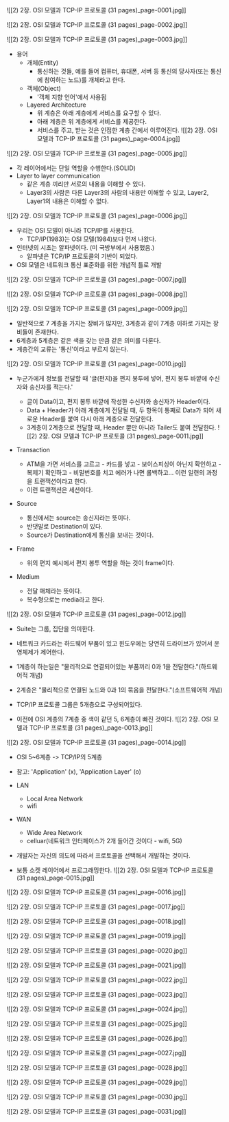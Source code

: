 ![[2) 2장. OSI 모델과 TCP-IP 프로토콜 (31 pages)_page-0001.jpg]]

![[2) 2장. OSI 모델과 TCP-IP 프로토콜 (31 pages)_page-0002.jpg]]

![[2) 2장. OSI 모델과 TCP-IP 프로토콜 (31 pages)_page-0003.jpg]]
- 용어
	- 개체(Entity)
		- 통신하는 것들, 예를 들어 컴퓨터, 휴대폰, 서버 등 통신의 당사자(또는 통신에 참여하는 노드)를 개체라고 한다.
	- 객체(Object)
		- '객체 지향 언어'에서 사용됨
	- Layered Architecture
		- 위 계층은 아래 계층에게 서비스를 요구할 수 있다.
		- 아래 계층은 위 계층에게 서비스를 제공한다.
		- 서비스를 주고, 받는 것은 인접한 계층 간에서 이루어진다.
![[2) 2장. OSI 모델과 TCP-IP 프로토콜 (31 pages)_page-0004.jpg]]

![[2) 2장. OSI 모델과 TCP-IP 프로토콜 (31 pages)_page-0005.jpg]]
- 각 레이어에서는 단일 역할을 수행한다.(SOLID)
- Layer to layer communication
	- 같은 계층 끼리만 서로의 내용을 이해할 수 있다.
	- Layer3의 사람은 다른 Layer3의 사람의 내용만 이해할 수 있고, Layer2, Layer1의 내용은 이해할 수 없다.

![[2) 2장. OSI 모델과 TCP-IP 프로토콜 (31 pages)_page-0006.jpg]]
- 우리는 OSI 모델이 아니라 TCP/IP를 사용한다.
	- TCP/IP(1983)는 OSI 모델(1984)보다 먼저 나왔다.
- 인터넷의 시초는 알파넷이다. (미 국방부에서 사용했음.)
	- 알파넷은 TCP/IP 프로토콜의 기반이 되었다.
- OSI 모델은 네트워크 통신 표준화를 위한 개념적 틀로 개발

![[2) 2장. OSI 모델과 TCP-IP 프로토콜 (31 pages)_page-0007.jpg]]

![[2) 2장. OSI 모델과 TCP-IP 프로토콜 (31 pages)_page-0008.jpg]]

![[2) 2장. OSI 모델과 TCP-IP 프로토콜 (31 pages)_page-0009.jpg]]
- 일반적으로 7 계층을 가지는 장비가 많지만, 3계층과 같이 7계층 이하로 가지는 장비들이 존재한다.
- 6계층과 5계층은 같은 색을 갖는 만큼 같은 의미를 다룬다.
- 계층간의 교류는 '통신'이라고 부르지 않는다.

![[2) 2장. OSI 모델과 TCP-IP 프로토콜 (31 pages)_page-0010.jpg]]
- 누군가에게 정보를 전달할 때 '글(편지)을 편지 봉투에 넣어, 편지 봉투 바깥에 수신자와 송신자를 적는다.'
	- 글이 Data이고, 편지 봉투 바깥에 작성한 수신자와 송신자가 Header이다.
	- Data + Header가 아래 계층에게 전달될 때, 두 항목이 통째로 Data가 되어 새로운 Header를 붙여 다시 아래 계층으로 전달한다.
	- 3계층이 2계층으로 전달할 때, Header 뿐만 아니라 Tailer도 붙여 전달한다.
![[2) 2장. OSI 모델과 TCP-IP 프로토콜 (31 pages)_page-0011.jpg]]
- Transaction
	- ATM을 가면 서비스를 고르고 - 카드를 넣고 - 보이스피싱이 아닌지 확인하고 - 복제기 확인하고 - 비밀번호를 치고 에러가 나면 롤백하고... 이런 일련의 과정을 트랜잭션이라고 한다.
	- 이런 트랜잭션은 세션이다.

- Source
	- 통신에서는 source는 송신지라는 뜻이다.
	- 반댓말로 Destination이 있다.
	- Source가 Destination에게 통신을 보내는 것이다.

- Frame
	- 위의 편지 예시에서 편지 봉투 역할을 하는 것이 frame이다.

- Medium
	- 전달 매체라는 뜻이다.
	- 복수형으로는 media라고 한다.

![[2) 2장. OSI 모델과 TCP-IP 프로토콜 (31 pages)_page-0012.jpg]]
- Suite는 그룹, 집단을 의미한다.
- 네트워크 카드라는 하드웨어 부품이 있고 윈도우에는 당연히 드라이브가 있어서 운영체제가 제어한다.
- 1계층이 하는일은 "물리적으로 연결되어있는 부품끼리 0과 1을 전달한다."(하드웨어적 개념)
- 2계층은 "물리적으로 연결된 노드와 0과 1의 묶음을 전달한다."(소프트웨어적 개념)

- TCP/IP 프로토콜 그룹은 5개층으로 구성되어있다.
- 이전에 OSI 계층의 7계층 중 색이 같던 5, 6계층이 빠진 것이다.
![[2) 2장. OSI 모델과 TCP-IP 프로토콜 (31 pages)_page-0013.jpg]]

![[2) 2장. OSI 모델과 TCP-IP 프로토콜 (31 pages)_page-0014.jpg]]
- OSI 5~6계층 -> TCP/IP의 5계층
- 참고: 'Application' (x), 'Application Layer' (o)

- LAN
	- Local Area Network
	- wifi
- WAN
	- Wide Area Network
	- celluar(네트워크 인터페이스가 2개 들어간 것이다 - wifi, 5G)

- 개발자는 자신의 의도에 따라서 프로토콜을 선택해서 개발하는 것이다.
- 보통 소켓 레이어에서 프로그래밍한다.
![[2) 2장. OSI 모델과 TCP-IP 프로토콜 (31 pages)_page-0015.jpg]]

![[2) 2장. OSI 모델과 TCP-IP 프로토콜 (31 pages)_page-0016.jpg]]

![[2) 2장. OSI 모델과 TCP-IP 프로토콜 (31 pages)_page-0017.jpg]]

![[2) 2장. OSI 모델과 TCP-IP 프로토콜 (31 pages)_page-0018.jpg]]

![[2) 2장. OSI 모델과 TCP-IP 프로토콜 (31 pages)_page-0019.jpg]]

![[2) 2장. OSI 모델과 TCP-IP 프로토콜 (31 pages)_page-0020.jpg]]

![[2) 2장. OSI 모델과 TCP-IP 프로토콜 (31 pages)_page-0021.jpg]]

![[2) 2장. OSI 모델과 TCP-IP 프로토콜 (31 pages)_page-0022.jpg]]

![[2) 2장. OSI 모델과 TCP-IP 프로토콜 (31 pages)_page-0023.jpg]]

![[2) 2장. OSI 모델과 TCP-IP 프로토콜 (31 pages)_page-0024.jpg]]

![[2) 2장. OSI 모델과 TCP-IP 프로토콜 (31 pages)_page-0025.jpg]]

![[2) 2장. OSI 모델과 TCP-IP 프로토콜 (31 pages)_page-0026.jpg]]

![[2) 2장. OSI 모델과 TCP-IP 프로토콜 (31 pages)_page-0027.jpg]]

![[2) 2장. OSI 모델과 TCP-IP 프로토콜 (31 pages)_page-0028.jpg]]

![[2) 2장. OSI 모델과 TCP-IP 프로토콜 (31 pages)_page-0029.jpg]]

![[2) 2장. OSI 모델과 TCP-IP 프로토콜 (31 pages)_page-0030.jpg]]

![[2) 2장. OSI 모델과 TCP-IP 프로토콜 (31 pages)_page-0031.jpg]]